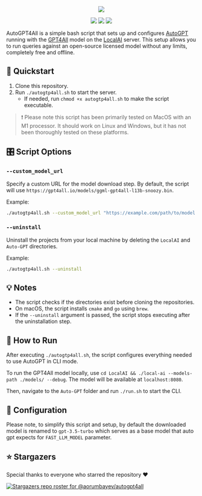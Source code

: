 <div align="center">
  <a href="https://github.com/aorumbayev/autogpt4all">
    <img src="https://bafybeigvns6nvxn4tdmnkzrlrao6ukohxkqzt2uv7zzvdqqlmo2nfvhi6q.ipfs.nftstorage.link">
  </a>
</div>

<p align="center">
    <img  src="https://api.visitorbadge.io/api/visitors?path=https%3A%2F%2Fgithub.com%2Faorumbayev%2Fautogpt4all&countColor=black&style=flat" />
    <a target="_blank" href="https://github.com/aorumbayev/autogpt4all"><img src="https://img.shields.io/github/stars/aorumbayev/autogpt4all?color=black" /></a>
    <a target="_blank" href="https://github.com/aorumbayev/2Fautogpt4all/network/members"><img src="https://img.shields.io/github/forks/aorumbayev/autogpt4all?color=black" /></a>
</p>

AutoGPT4All is a simple bash script that sets up and configures [AutoGPT](https://github.com/Significant-Gravitas/Auto-GPT.git) running with the [GPT4All](#) model on the [LocalAI](https://github.com/go-skynet/LocalAI) server. This setup allows you to run queries against an open-source licensed model without any limits, completely free and offline.

## 🚀 Quickstart

1. Clone this repository.
2. Run `./autogtp4all.sh` to start the server.
    - If needed, run `chmod +x autogtp4all.sh` to make the script executable.

> ❗️ Please note this script has been primarily tested on MacOS with an M1 processor. It should work on Linux and Windows, but it has not been thoroughly tested on these platforms.

## 🎛️ Script Options

### `--custom_model_url`

Specify a custom URL for the model download step. By default, the script will use `https://gpt4all.io/models/ggml-gpt4all-l13b-snoozy.bin`.

Example:

```bash
./autogtp4all.sh --custom_model_url "https://example.com/path/to/model.bin"
```

### `--uninstall`

Uninstall the projects from your local machine by deleting the `LocalAI` and `Auto-GPT` directories.

Example:

```bash
./autogtp4all.sh --uninstall
```

## 💡 Notes

-   The script checks if the directories exist before cloning the repositories.
-   On macOS, the script installs `cmake` and `go` using `brew`.
-   If the `--uninstall` argument is passed, the script stops executing after the uninstallation step.

## 🎯 How to Run

After executing `./autogtp4all.sh`, the script configures everything needed to use AutoGPT in CLI mode.

To run the GPT4All model locally, use `cd LocalAI && ./local-ai --models-path ./models/ --debug`. The model will be available at `localhost:8080`.

Then, navigate to the `Auto-GPT` folder and run `./run.sh` to start the CLI.

## 🔧 Configuration

Please note, to simplify this script and setup, by default the downloaded model is renamed to `gpt-3.5-turbo` which serves as a base model that auto gpt expects for `FAST_LLM_MODEL` parameter.

## ⭐️ Stargazers

Special thanks to everyone who starred the repository ❤️

[![Stargazers repo roster for @aorumbayev/autogpt4all](https://reporoster.com/stars/dark/aorumbayev/autogpt4all)](https://github.com/aorumbayev/autogpt4all/stargazers)
